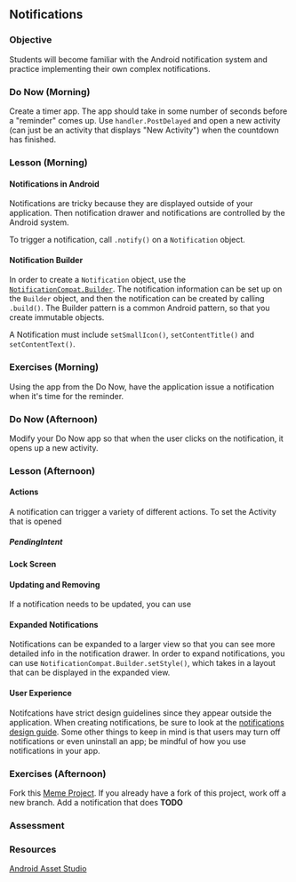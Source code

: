## Notifications

### Objective

Students will become familiar with the Android notification system and practice implementing their own complex
notifications.

### Do Now (Morning)

Create a timer app. The app should take in some number of seconds before a "reminder" comes up. Use `handler.PostDelayed` and open a new activity (can just be an activity that displays "New Activity") when the countdown has finished.

### Lesson (Morning)

#### Notifications in Android

Notifications are tricky because they are displayed outside of your application. Then notification drawer and notifications are controlled by the Android system.

To trigger a notification, call `.notify()` on a `Notification` object.

#### Notification Builder

In order to create a `Notification` object, use the [`NotificationCompat.Builder`](http://developer.android.com/reference/android/support/v4/app/NotificationCompat.Builder.html). The notification information can be set up on the `Builder` object, and then the notification can be created by calling `.build()`. The Builder pattern is a common Android pattern, so that you create immutable objects.

A Notification must include `setSmallIcon()`, `setContentTitle()` and `setContentText()`.

### Exercises (Morning)

Using the app from the Do Now, have the application issue a notification when it's time for the reminder.

### Do Now (Afternoon)

Modify your Do Now app so that when the user clicks on the notification, it opens up a new activity.

### Lesson (Afternoon)

#### Actions

A notification can trigger a variety of different actions. To set the Activity that is opened 

##### PendingIntent

#### Lock Screen

#### Updating and Removing

If a notification needs to be updated, you can use 

#### Expanded Notifications

Notifications can be expanded to a larger view so that you can see more detailed info in the notification drawer. In order to expand notifications, you can use `NotificationCompat.Builder.setStyle()`, which takes in a layout that can be displayed in the expanded view.

#### User Experience

Notifcations have strict design guidelines since they appear outside the application. When creating notifications, be sure to look at the [notifications design guide](http://developer.android.com/design/patterns/notifications.html). Some other things to keep in mind is that users may turn off notifications or even uninstall an app; be mindful of how you use notifications in your app.

### Exercises (Afternoon)

Fork this [Meme Project](https://github.com/MadelynTav/MemeProject). If you already have a fork of this project, work off a new branch. Add a notification that does **TODO**

### Assessment

### Resources

[Android Asset Studio](https://romannurik.github.io/AndroidAssetStudio/) 
